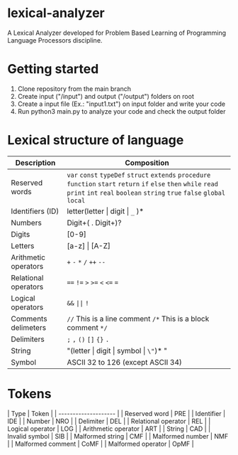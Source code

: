 # lexical-analyzer
A Lexical Analyzer developed for Problem Based Learning of Programming Language Processors discipline.

# Getting started
1. Clone repository from the main branch
2. Create input ("/input") and output ("/output") folders on root
3. Create a input file (Ex.: "input1.txt") on input folder and write your code
4. Run python3 main.py to analyze your code and check the output folder

# Lexical structure of language

| Description | Composition |
| -------------------- | ------------------------------------------------------------------------------------------------------------------------------------------------------------------------------------------------------------------ |
| Reserved words  | `var` `const` `typeDef` `struct` `extends` `procedure` `function` `start` `return` `if` `else` `then` `while` `read` `print` `int` `real` `boolean` `string` `true` `false` `global` `local` |
| Identifiers (ID) | letter(letter \| digit \| `_` )\*|
| Numbers | Digit+( . Digit+)? |
| Digits | [0-9] |
| Letters | [a-z] \| [A-Z] |
| Arithmetic operators | `+` `-` `*` `/` `++` `--` |
| Relational operators | `==` `!=` `>` `>=` `<` `<=` `=` |
| Logical operators | `&&` `\|\|` `!` |
| Comments delimeters | `//` This is a line comment `/*` This is a block comment `*/`
| Delimiters | `;` `,` `()` `[]` `{}` `.` |
| String | "(letter \| digit \| symbol \| `\"`)* " |
| Symbol | ASCII 32 to 126 (except ASCII 34) |

# Tokens

| Type | Token |
| -------------------- | 
| Reserved word | PRE |
| Identifier | IDE |
| Number | NRO |
| Delimiter | DEL |
| Relational operator | REL |
| Logical operator | LOG |
| Arithmetic operator | ART |
| String | CAD |
| Invalid symbol | SIB |
| Malformed string | CMF |
| Malformed number | NMF |
| Malformed comment | CoMF |
| Malformed operator | OpMF |
